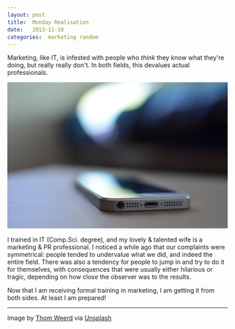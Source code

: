```yaml
---
layout: post
title:  Monday Realisation 
date:   2013-11-18 
categories:  marketing random 
---
```


Marketing, like IT, is infested with people who *think* they know what they're doing, but really really don't. In both fields, this devalues actual professionals. 

![](/images/unknown_filename.234.jpeg)

I trained in IT (Comp.Sci. degree), and my lovely & talented wife is a marketing & PR professional. I noticed a while ago that our complaints were symmetrical: people tended to undervalue what we did, and indeed the entire field. There was also a tendency for people to jump in and try to do it for themselves, with consequences that were usually either hilarious or tragic, depending on how close the observer was to the results.

Now that I am receiving formal training in marketing, I am getting it from both sides. At least I am prepared!

***
Image by [Thom Weerd](https://twitter.com/thomweerd) via [Unsplash](http://unsplash.com/)